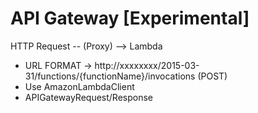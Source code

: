 # API Gateway [Experimental]

HTTP Request -- (Proxy) --> Lambda 

- URL FORMAT -> http://xxxxxxxx/2015-03-31/functions/{functionName}/invocations (POST)
- Use AmazonLambdaClient
- APIGatewayRequest/Response
